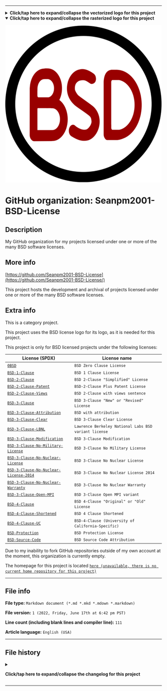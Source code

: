 
***

<details><summary><b lang="en">Click/tap here to expand/collapse the vectorized logo for this project</b></summary>

![License_icon-bsd.svg failed to load. The file may be missing or corrupt. Check the file path for errors first.](/AdditionalInfo/2/Seanpm2001-BSD-License/License_icon-bsd.svg)

</details>

<details open><summary><b lang="en">Click/tap here to expand/collapse the rasterized logo for this project</b></summary>

![1200px-License_icon-bsd.svg.png failed to load. The file may be missing or corrupt. Check the file path for errors first.](/AdditionalInfo/2/Seanpm2001-BSD-License/1200px-License_icon-bsd.svg.png)

</details>

# GitHub organization: Seanpm2001-BSD-License

## Description

My GitHub organization for my projects licensed under one or more of the many BSD software licenses.

## More info

[https://github.com/Seanpm2001-BSD-License](https://github.com/Seanpm2001-BSD-License/)

This project hosts the development and archival of projects licensed under one or more of the many BSD software licenses.

## Extra info

This is a category project.

This project uses the BSD license logo for its logo, as it is needed for this project.

This project is only for BSD licensed projects under the following licenses:

| License (SPDX) | License name |
|----|----|
| [`0BSD`](https://spdx.org/licenses/0BSD.html) | `BSD Zero Clause License` |
| [`BSD-1-Clause`](https://spdx.org/licenses/BSD-1-Clause.html) | `BSD 1 Clause License` |
| [`BSD-2-Clause`](https://spdx.org/licenses/BSD-2-Clause.html) | `BSD 2-Clause "Simplified" License` |
| [`BSD-2-Clause-Patent`](https://spdx.org/licenses/BSD-2-Clause-Patent.html) | `BSD-2-Clause Plus Patent License` |
| [`BSD-2-Clause-Views`](https://spdx.org/licenses/BSD-2-Clause-Views.html) | `BSD 2-Clause with views sentence` |
| [`BSD-3-Clause`](https://spdx.org/licenses/BSD-3-Clause.html) | `BSD 3-Clause "New" or "Revised" License` |
| [`BSD-3-Clause-Attribution`](https://spdx.org/licenses/BSD-3-Clause-Attribution.html) | `BSD with attribution` | 		
| [`BSD-3-Clause-Clear`](https://spdx.org/licenses/BSD-3-Clause-Clear.html) | `BSD 3-Clause Clear License` |
| [`BSD-3-Clause-LBNL`](https://spdx.org/licenses/BSD-3-Clause-LBNL.html) | `Lawrence Berkeley National Labs BSD variant license` |
| [`BSD-3-Clause-Modification`](https://spdx.org/licenses/BSD-3-Clause-Modification.html) | `BSD 3-Clause Modification` |		
| [`BSD-3-Clause-No-Military-License`](https://spdx.org/licenses/BSD-3-Clause-No-Military-License.html) | `BSD 3-Clause No Military License` |			
| [`BSD-3-Clause-No-Nuclear-License`](https://spdx.org/licenses/BSD-3-Clause-No-Nuclear-License.html) | `BSD 3-Clause No Nuclear License` |		
| [`BSD-3-Clause-No-Nuclear-License-2014`](https://spdx.org/licenses/BSD-3-Clause-No-Nuclear-License-2014.html) | `BSD 3-Clause No Nuclear License 2014` |		
| [`BSD-3-Clause-No-Nuclear-Warranty`](https://spdx.org/licenses/BSD-3-Clause-No-Nuclear-Warranty.html) | `BSD 3-Clause No Nuclear Warranty` |		
| [`BSD-3-Clause-Open-MPI`](https://spdx.org/licenses/BSD-3-Clause-Open-MPI.html) | `BSD 3-Clause Open MPI variant` |		
| [`BSD-4-Clause`](https://spdx.org/licenses/BSD-4-Clause.html) | `BSD 4-Clause "Original" or "Old" License` |
| [`BSD-4-Clause-Shortened`](https://spdx.org/licenses/BSD-4-Clause-Shortened.html) | `BSD 4 Clause Shortened` |		
| [`BSD-4-Clause-UC`](https://spdx.org/licenses/BSD-4-Clause-UC.html) | `BSD-4-Clause (University of California-Specific) ` |			
| [`BSD-Protection`](https://spdx.org/licenses/BSD-Protection.html) | `BSD Protection License` |	
| [`BSD-Source-Code`](https://spdx.org/licenses/BSD-Source-Code.html) | `BSD Source Code Attribution` |

<!--
As of 2022, May 27th, I don't have any projects that use for this organization yet.
!-->

Due to my inability to fork GitHub repositories outside of my own account at the moment, this organization is currently empty.

The homepage for this project is located [`here (unavailable, there is no current home repository for this project)`](https://www.example.com/)

<!--
There is no current home repository for this project.
!-->

***

## File info

**File type:** `Markdown document (*.md *.mkd *.mdown *.markdown)`

**File version:** `1 (2022, Friday, June 17th at 6:42 pm PST)`

**Line count (including blank lines and compiler line):** `111`

**Article language:** `English (USA)`

***

## File history

<details><summary><p lang="en"><b>Click/tap here to expand/collapse the changelog for this project</b></p></summary>

<details><summary><p lang="en"><b>Version 1 (2022, Friday, June 17th at 6:42 pm PST)</b></p></summary>

**This version was made by:** [`@seanpm2001`](https://github.com/seanpm2001/)

> Changes:

- [x] Started the file
- [x] Referenced the organization icon (raster)
- [x] Referenced the organization icon (vector)
- [x] Added the organization description
- [x] Added a list of BSD licenses
- [x] Added the `more info` section
- [x] Added the `extra info` section
- [x] Added the file info section
- [x] Added the changelog
- [ ] No other changes in version 1

</details>

</details>

***

